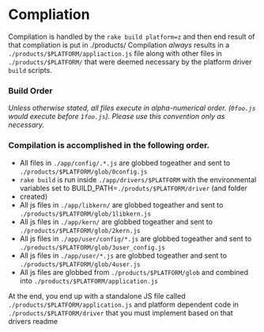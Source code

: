 # Compliation

Compilation is handled by the `rake build platform=z` and then end result of that compliation is put in ./products/
Compilation *always* results in a `./products/$PLATFORM/appliaction.js` file along with other files in `./products/$PLATFORM/` that
were deemed necessary by the platform driver `build` scripts.

### Build Order
*Unless otherwise stated, all files execute in alpha-numerical order. (`0foo.js` would execute before `1foo.js`).  Please use this convention only
as necessary.*

### Compilation is accomplished in the following order.

 * All files in `./app/config/.*.js` are globbed togeather and sent to `./products/$PLATFORM/glob/0config.js`
 * `rake build` is run inside `./app/drivers/$PLATFORM` with the environmental variables set to BUILD_PATH=`./produts/$PLATFORM/driver` (and folder
 * created)
 * All js files in `./app/libkern/` are globbed togeather and sent to `./products/$PLATFORM/glob/1libkern.js`
 * All js files in `./app/kern/` are globbed togeather and sent to `./products/$PLATFORM/glob/2kern.js`
 * All js files in `./app/user/config/*.js` are globbed togeather and sent to `./products/$PLATFORM/glob/3user_config.js`
 * All js files in `./app/user/*.js` are globbed togeather and sent to `./products/$PLATFORM/glob/4user.js`
 * All js files are globbed from `./products/$PLATFORM/glob` and combined into `./products/$PLATFORM/application.js`


 At the end, you end up with a standalone JS file called `./products/$PLATFORM/application.js` and platform dependent code in
 `./products/$PLATFORM/driver` that you must implement based on that drivers readme

